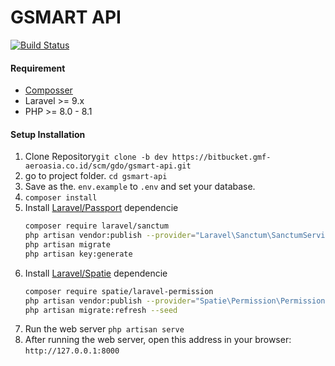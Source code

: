 # GSMART API
[![Build Status](https://travis-ci.org/joemccann/dillinger.svg?branch=master)](https://travis-ci.org/joemccann/dillinger)

#### Requirement
- [Composser](https://getcomposer.org/download/)
- Laravel >= 9.x
- PHP >= 8.0 - 8.1
#### Setup Installation
1. Clone Repository`git clone -b dev https://bitbucket.gmf-aeroasia.co.id/scm/gdo/gsmart-api.git`
2. go to project folder. `cd gsmart-api`
3. Save as the. `env.example` to `.env` and set your database.
4. `composer install`
5. Install [Laravel/Passport](https://laravel.com/docs/9.x/passport) dependencie
   ```sh
   composer require laravel/sanctum
   php artisan vendor:publish --provider="Laravel\Sanctum\SanctumServiceProvider"
   php artisan migrate
   php artisan key:generate
   ```
 6. Install [Laravel/Spatie](https://spatie.be/docs/laravel-permission/v5/installation-laravel) dependencie
       ```sh
       composer require spatie/laravel-permission
       php artisan vendor:publish --provider="Spatie\Permission\PermissionServiceProvider"
       php artisan migrate:refresh --seed
       ```
7. Run the web server
   `php artisan serve`
8. After running the web server, open this address in your browser:
   `http://127.0.0.1:8000`


